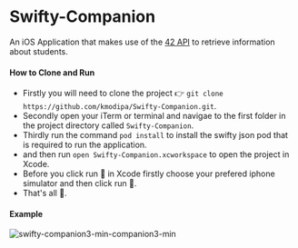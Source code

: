 # Swifty-Companion
An iOS Application that makes use of the [42 API](https://api.intra.42.fr/apidoc/2.0.html) to retrieve information about students.

#### How to Clone and Run

- Firstly you will need to clone the project :point_right: `git clone https://github.com/kmodipa/Swifty-Companion.git`.
- Secondly open your iTerm or terminal and navigae to the first folder in the project directory called `Swifty-Companion`.
- Thirdly run the command `pod install` to install the swifty json pod that is required to run the application.
- and then run `open Swifty-Companion.xcworkspace` to open the project in Xcode.
- Before you click run :running: in Xcode firstly choose your prefered iphone simulator and then click run :running:.
- That's all 💁.

#### Example
![![swifty-companion3-min](https://user-images.githubusercontent.com/18338191/52899589-54713f80-31f4-11e9-96b7-4b8482265081.gif)-companion3-min](https://user-images.githubusercontent.com/18338191/52899589-54713f80-31f4-11e9-96b7-4b8482265081.gif)
